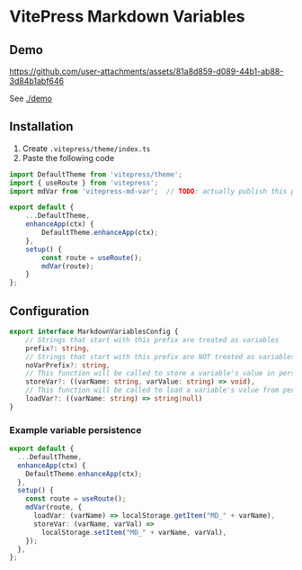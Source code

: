 # VitePress Markdown Variables

## Demo
https://github.com/user-attachments/assets/81a8d859-d089-44b1-ab88-3d84b1abf646

See [./demo](./demo)

## Installation
1. Create `.vitepress/theme/index.ts`
2. Paste the following code  
```typescript
import DefaultTheme from 'vitepress/theme';
import { useRoute } from 'vitepress';
import mdVar from 'vitepress-md-var';  // TODO: actually publish this package

export default {
    ...DefaultTheme,
    enhanceApp(ctx) {
        DefaultTheme.enhanceApp(ctx);
    },
    setup() {
        const route = useRoute();
        mdVar(route);
    }
};
```


## Configuration

```typescript
export interface MarkdownVariablesConfig {
    // Strings that start with this prefix are treated as variables
    prefix?: string,
    // Strings that start with this prefix are NOT treated as variables
    noVarPrefix?: string,
    // This function will be called to store a variable's value in persistent storage
    storeVar?: ((varName: string, varValue: string) => void),
    // This function will be called to load a variable's value from persistent storage
    loadVar?: ((varName: string) => string|null)
}
```

### Example variable persistence
```typescript
export default {
  ...DefaultTheme,
  enhanceApp(ctx) {
    DefaultTheme.enhanceApp(ctx);
  },
  setup() {
    const route = useRoute();
    mdVar(route, {
      loadVar: (varName) => localStorage.getItem("MD_" + varName),
      storeVar: (varName, varVal) =>
        localStorage.setItem("MD_" + varName, varVal),
    });
  },
};
```

